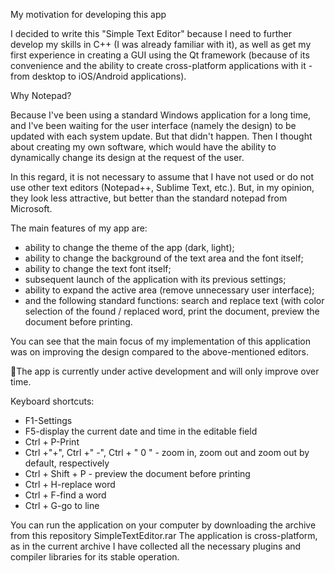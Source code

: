My motivation for developing this app

I decided to write this "Simple Text Editor" because I need to further develop my skills in C++ (I was already familiar with it), as well as get my first experience in creating a GUI using the Qt framework (because of its convenience and the ability to create cross-platform applications with it - from desktop to iOS/Android applications).

Why Notepad?

Because I've been using a standard Windows application for a long time, and I've been waiting for the user interface (namely the design) to be updated with each system update. But that didn't happen. Then I thought about creating my own software, which would have the ability to dynamically change its design at the request of the user.

In this regard, it is not necessary to assume that I have not used or do not use other text editors (Notepad++, Sublime Text, etc.). But, in my opinion, they look less attractive, but better than the standard notepad from Microsoft.

The main features of my app are:
- ability to change the theme of the app (dark, light);
- ability to change the background of the text area and the font itself;
- ability to change the text font itself;
- subsequent launch of the application with its previous settings;
- ability to expand the active area (remove unnecessary user interface);
- and the following standard functions: search and replace text (with color selection of the found / replaced word, print the document, preview the document before printing.

You can see that the main focus of my implementation of this application was on improving the design compared to the above-mentioned editors.

📌The app is currently under active development and will only improve over time.

Keyboard shortcuts:
- F1-Settings
- F5-display the current date and time in the editable field
- Ctrl + P-Print
- Ctrl +"+", Ctrl +" -", Ctrl + " 0 " - zoom in, zoom out and zoom out by default, respectively
- Ctrl + Shift + P - preview the document before printing
- Ctrl + H-replace word
- Ctrl + F-find a word
- Ctrl + G-go to line

You can run the application on your computer by downloading the archive from this repository SimpleTextEditor.rar
The application is cross-platform, as in the current archive I have collected all the necessary plugins and compiler libraries for its stable operation.